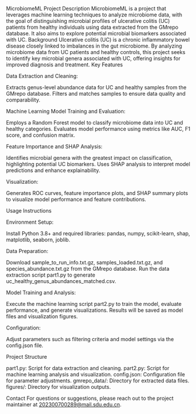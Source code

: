 MicrobiomeML
Project Description
MicrobiomeML is a project that leverages machine learning techniques to analyze microbiome data, with the goal of distinguishing microbial profiles of ulcerative colitis (UC) patients from healthy individuals using data extracted from the GMrepo database. It also aims to explore potential microbial biomarkers associated with UC.
Background
Ulcerative colitis (UC) is a chronic inflammatory bowel disease closely linked to imbalances in the gut microbiome. By analyzing microbiome data from UC patients and healthy controls, this project seeks to identify key microbial genera associated with UC, offering insights for improved diagnosis and treatment.
Key Features

Data Extraction and Cleaning:

Extracts genus-level abundance data for UC and healthy samples from the GMrepo database.
Filters and matches samples to ensure data quality and comparability.


Machine Learning Model Training and Evaluation:

Employs a Random Forest model to classify microbiome data into UC and healthy categories.
Evaluates model performance using metrics like AUC, F1 score, and confusion matrix.


Feature Importance and SHAP Analysis:

Identifies microbial genera with the greatest impact on classification, highlighting potential UC biomarkers.
Uses SHAP analysis to interpret model predictions and enhance explainability.


Visualization:

Generates ROC curves, feature importance plots, and SHAP summary plots to visualize model performance and feature contributions.



Usage Instructions

Environment Setup:

Install Python 3.8+ and required libraries: pandas, numpy, scikit-learn, shap, matplotlib, seaborn, joblib.


Data Preparation:

Download sample_to_run_info.txt.gz, samples_loaded.txt.gz, and species_abundance.txt.gz from the GMrepo database.
Run the data extraction script part1.py to generate uc_healthy_genus_abundances_matched.csv.


Model Training and Analysis:

Execute the machine learning script part2.py to train the model, evaluate performance, and generate visualizations.
Results will be saved as model files and visualization figures.


Configuration:

Adjust parameters such as filtering criteria and model settings via the config.json file.



Project Structure

part1.py: Script for data extraction and cleaning.
part2.py: Script for machine learning analysis and visualization.
config.json: Configuration file for parameter adjustments.
gmrepo_data/: Directory for extracted data files.
figures/: Directory for visualization outputs.

Contact
For questions or suggestions, please reach out to the project maintainer at 202300700289@mail.sdu.edu.cn.

